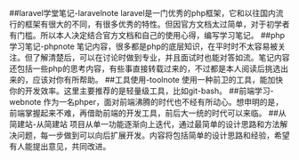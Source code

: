 ##laravel学堂笔记-laravelnote
laravel是一门优秀的php框架，它和以往国内流行的框架有很大的不同，有很多优秀的特性。但因官方文档太过简单，对于初学者有门槛。所以本人决定结合官方文档和自己的使用心得，编写学习笔记。
##php学习笔记-phpnote
笔记内容，很多都是php的底层知识，在平时时不太容易被关注。但了解清楚后，可以在讨论时做到专业，并且面试时也能对答如流。笔记内容还包括一些php的思考内容，有些事直接转载过来的，不过都是本人阅读后挑选出来的，应该对你有所帮助。
##工具使用-toolnote
使用一种前卫的工具，能加快你的开发效率。这里主要推荐的是轻量级工具，比如git-bash。
##前端学习-webnote
作为一名phper，面对前端沸腾的时代也不经有所动心。想申明的是，前端掌握起来不难，再借助前端的开发工具，前后大一统的时代可以来临。
##从简建站-从简建站
项目从单一功能逐渐向上迭代，通过最简单的设计思路和方法解决问题，每一步做到可以向后扩展开发。内容将包括简单的设计思路和经验，希望有人能提出意见，共同改进。